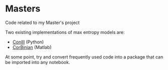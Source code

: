 # Masters
Code related to my Master's project

Two existing implementations of max entropy models are: 
- [ConIII](https://eddielee.co/coniii/index.html) (Python)
- [CorBinian](https://github.com/mackelab/CorBinian) (Matlab)

At some point, try and convert frequently used code into a package that can be imported into any notebook.
